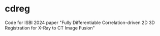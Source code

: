 # cdreg
Code for ISBI 2024 paper "Fully Differentiable Correlation-driven 2D 3D Registration for X-Ray to CT Image Fusion"
